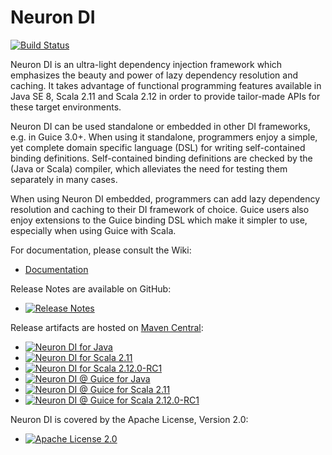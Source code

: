 # Neuron DI

[![Build Status](https://travis-ci.org/christian-schlichtherle/neuron-di.svg?branch=master)](https://travis-ci.org/christian-schlichtherle/neuron-di)

Neuron DI is an ultra-light dependency injection framework which emphasizes the beauty and power of lazy dependency 
resolution and caching.
It takes advantage of functional programming features available in Java SE 8, Scala 2.11 and Scala 2.12 in order to
provide tailor-made APIs for these target environments. 

Neuron DI can be used standalone or embedded in other DI frameworks, e.g. in Guice 3.0+.
When using it standalone, programmers enjoy a simple, yet complete domain specific language (DSL) for writing 
self-contained binding definitions.
Self-contained binding definitions are checked by the (Java or Scala) compiler, which alleviates the need for testing 
them separately in many cases. 

When using Neuron DI embedded, programmers can add lazy dependency resolution and caching to their DI framework of 
choice.
Guice users also enjoy extensions to the Guice binding DSL which make it simpler to use, especially when using Guice 
with Scala.

For documentation, please consult the Wiki:

- [Documentation][Wiki]

Release Notes are available on GitHub:

- [![Release Notes](https://img.shields.io/github/release/christian-schlichtherle/neuron-di.svg?maxAge=3600)](https://github.com/christian-schlichtherle/neuron-di/releases)

Release artifacts are hosted on [Maven Central](https://search.maven.org/#search%7Cga%7C1%7Cg%3A%22global.namespace.neuron-di%22):

- [![Neuron DI for Java](https://img.shields.io/maven-central/v/global.namespace.neuron-di/neuron-di.svg?label=Neuron%20DI%20for%20Java&maxAge=3600)](https://search.maven.org/#search%7Cga%7C1%7Cg%3A%22global.namespace.neuron-di%22%20AND%20a%3A%22neuron-di%22)
- [![Neuron DI for Scala 2.11](https://img.shields.io/maven-central/v/global.namespace.neuron-di/neuron-di-scala_2.11.svg?label=Neuron%20DI%20for%20Scala%202.11&maxAge=3600)](https://search.maven.org/#search%7Cga%7C1%7Cg%3A%22global.namespace.neuron-di%22%20AND%20a%3A%22neuron-di-scala_2.11%22)
- [![Neuron DI for Scala 2.12.0-RC1](https://img.shields.io/maven-central/v/global.namespace.neuron-di/neuron-di-scala_2.12.0-RC1.svg?label=Neuron%20DI%20for%20Scala%202.12.0-RC1&maxAge=3600)](https://search.maven.org/#search%7Cga%7C1%7Cg%3A%22global.namespace.neuron-di%22%20AND%20a%3A%22neuron-di-scala_2.12.0-RC1%22)
- [![Neuron DI @ Guice for Java](https://img.shields.io/maven-central/v/global.namespace.neuron-di/neuron-di-guice.svg?label=Neuron%20DI%20@%20Guice%20for%20Java&maxAge=3600)](https://search.maven.org/#search%7Cga%7C1%7Cg%3A%22global.namespace.neuron-di%22%20AND%20a%3A%22neuron-di-guice%22)
- [![Neuron DI @ Guice for Scala 2.11](https://img.shields.io/maven-central/v/global.namespace.neuron-di/neuron-di-guice-scala_2.11.svg?label=Neuron%20DI%20@%20Guice%20for%20Scala%202.11&maxAge=3600)](https://search.maven.org/#search%7Cga%7C1%7Cg%3A%22global.namespace.neuron-di%22%20AND%20a%3A%22neuron-di-guice-scala_2.11%22)
- [![Neuron DI @ Guice for Scala 2.12.0-RC1](https://img.shields.io/maven-central/v/global.namespace.neuron-di/neuron-di-guice-scala_2.12.0-RC1.svg?label=Neuron%20DI%20@%20Guice%20for%20Scala%202.12.0-RC1&maxAge=3600)](https://search.maven.org/#search%7Cga%7C1%7Cg%3A%22global.namespace.neuron-di%22%20AND%20a%3A%22neuron-di-guice-scala_2.12.0-RC1%22)

Neuron DI is covered by the Apache License, Version 2.0:

- [![Apache License 2.0](https://img.shields.io/github/license/christian-schlichtherle/neuron-di.svg?maxAge=3600)](https://www.apache.org/licenses/LICENSE-2.0)

[Wiki]: https://github.com/christian-schlichtherle/neuron-di/wiki
